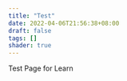 ```yaml
---
title: "Test"
date: 2022-04-06T21:56:38+08:00
draft: false
tags: []
shader: true
---
```


Test Page for Learn

<!--more-->
